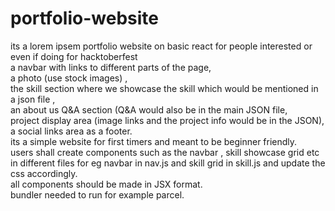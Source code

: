 # portfolio-website
its a lorem ipsem portfolio website on basic react for people interested or even if doing for hacktoberfest<br />
a navbar with links to different parts of the page,<br />
a photo (use stock images) ,<br />
the skill section where we showcase the skill which would be mentioned in a json file ,<br />
an about us Q&A section (Q&A would also be in the main JSON file,<br />
project display area (image links and the project info would be in the JSON),<br />
a social links area as a footer.<br />
its a simple website for first timers and meant to be beginner friendly. <br />
users shall create components such as the navbar , skill showcase grid etc in different files for eg navbar in nav.js and skill grid in skill.js and update the css accordingly.<br />
all components should be made in JSX format.<br />
bundler needed to run for example parcel.
